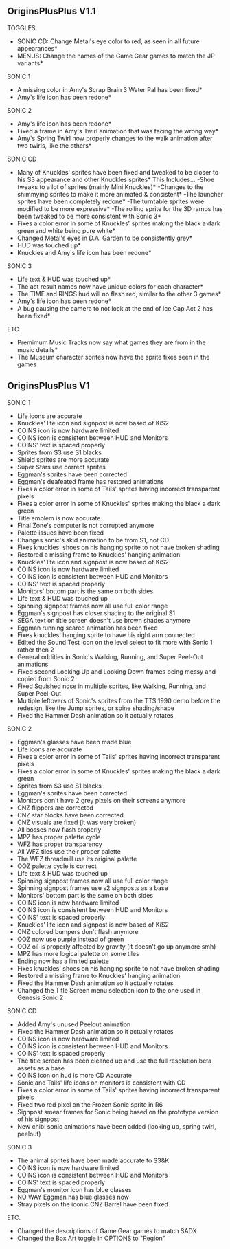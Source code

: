 ## OriginsPlusPlus V1.1
TOGGLES
- SONIC CD: Change Metal's eye color to red, as seen in all future appearances*
- MENUS: Change the names of the Game Gear games to match the JP variants*

SONIC 1
- A missing color in Amy's Scrap Brain 3 Water Pal has been fixed*
- Amy's life icon has been redone*

SONIC 2
- Amy's life icon has been redone*
- Fixed a frame in Amy's Twirl animation that was facing the wrong way*
- Amy's Spring Twirl now properly changes to the walk animation after two twirls, like the others*

SONIC CD
- Many of Knuckles' sprites have been fixed and tweaked to be closer to his S3 appearance and other Knuckles sprites*
	This Includes...
		-Shoe tweaks to a lot of sprites (mainly Mini Knuckles)*
		-Changes to the shimmying sprites to make it more animated & consistent*
		-The launcher sprites have been completely redone*
		-The turntable sprites were modified to be more expressive*
		-The rolling sprite for the 3D ramps has been tweaked to be more consistent with Sonic 3*
- Fixes a color error in some of Knuckles' sprites making the black a dark green and white being pure white*
- Changed Metal's eyes in D.A. Garden to be consistently grey*
- HUD was touched up*
- Knuckles and Amy's life icon has been redone*

SONIC 3
- Life text & HUD was touched up*
- The act result names now have unique colors for each character*
- The TIME and RINGS hud will no flash red, similar to the other 3 games*
- Amy's life icon has been redone*
- A bug causing the camera to not lock at the end of Ice Cap Act 2 has been fixed*

ETC.
- Premimum Music Tracks now say what games they are from in the music details*
- The Museum character sprites now have the sprite fixes seen in the games


## OriginsPlusPlus V1

SONIC 1
- Life icons are accurate
- Knuckles' life icon and signpost is now based of KiS2
- COINS icon is now hardware limited
- COINS icon is consistent between HUD and Monitors
- COINS' text is spaced properly
- Sprites from S3 use S1 blacks
- Shield sprites are more accurate
- Super Stars use correct sprites
- Eggman's sprites have been corrected
- Eggman's deafeated frame has restored animations
- Fixes a color error in some of Tails' sprites having incorrect transparent pixels
- Fixes a color error in some of Knuckles' sprites making the black a dark green
- Title emblem is now accurate
- Final Zone's computer is not corrupted anymore
- Palette issues have been fixed
- Changes sonic's skid animation to be from S1, not CD
- Fixes knuckles' shoes on his hanging sprite to not have broken shading
- Restored a missing frame to Knuckles' hanging animation
- Knuckles' life icon and signpost is now based of KiS2
- COINS icon is now hardware limited
- COINS icon is consistent between HUD and Monitors
- COINS' text is spaced properly
- Monitors' bottom part is the same on both sides
- Life text & HUD was touched up
- Spinning signpost frames now all use full color range
- Eggman's signpost has closer shading to the original S1
- SEGA text on title screen doesn't use brown shades anymore
- Eggman running scared animation has been fixed
- Fixes knuckles' hanging sprite to have his right arm connected
- Edited the Sound Test icon on the level select to fit more with Sonic 1 rather then 2
- General oddities in Sonic's Walking, Running, and Super Peel-Out animations
- Fixed second Looking Up and Looking Down frames being messy and copied from Sonic 2
- Fixed Squished nose in multiple sprites, like Walking, Running, and Super Peel-Out
- Multiple leftovers of Sonic's sprites from the TTS 1990 demo before the redesign, like the Jump sprites, or spine shading/shape
- Fixed the Hammer Dash animation so it actually rotates


SONIC 2
- Eggman's glasses have been made blue
- Life icons are accurate
- Fixes a color error in some of Tails' sprites having incorrect transparent pixels
- Fixes a color error in some of Knuckles' sprites making the black a dark green
- Sprites from S3 use S1 blacks
- Eggman's sprites have been corrected
- Monitors don't have 2 grey pixels on their screens anymore
- CNZ flippers are corrected
- CNZ star blocks have been corrected
- CNZ visuals are fixed (it was very broken)
- All bosses now flash properly
- MPZ has proper palette cycle
- WFZ has proper transparency
- All WFZ tiles use their proper palette
- The WFZ threadmill use its original palette
- OOZ palette cycle is correct
- Life text & HUD was touched up
- Spinning signpost frames now all use full color range
- Spinning signpost frames use s2 signposts as a base
- Monitors' bottom part is the same on both sides
- COINS icon is now hardware limited
- COINS icon is consistent between HUD and Monitors
- COINS' text is spaced properly
- Knuckles' life icon and signpost is now based of KiS2
- CNZ colored bumpers don't flash anymore
- OOZ now use purple instead of green 
- OOZ oil is properly affected by gravity (it doesn't go up anymore smh)
- MPZ has more logical palette on some tiles
- Ending now has a limited palette
- Fixes knuckles' shoes on his hanging sprite to not have broken shading
- Restored a missing frame to Knuckles' hanging animation
- Fixed the Hammer Dash animation so it actually rotates
- Changed the Title Screen menu selection icon to the one used in Genesis Sonic 2


SONIC CD
- Added Amy's unused Peelout animation
- Fixed the Hammer Dash animation so it actually rotates
- COINS icon is now hardware limited
- COINS icon is consistent between HUD and Monitors
- COINS' text is spaced properly
- The title screen has been cleaned up and use the full resolution beta assets as a base
- COINS icon on hud is more CD Accurate	
- Sonic and Tails' life icons on monitors is consistent with CD
- Fixes a color error in some of Tails' sprites having incorrect transparent pixels
- Fixed two red pixel on the Frozen Sonic sprite in R6
- Signpost smear frames for Sonic being based on the prototype version of his signpost
- New chibi sonic animations have been added (looking up, spring twirl, peelout)


SONIC 3
- The animal sprites have been made accurate to S3&K
- COINS icon is now hardware limited
- COINS icon is consistent between HUD and Monitors
- COINS' text is spaced properly
- Eggman's monitor icon has blue glasses
- NO WAY Eggman has blue glasses now
- Stray pixels on the iconic CNZ Barrel have been fixed


ETC.
- Changed the descriptions of Game Gear games to match SADX
- Changed the Box Art toggle in OPTIONS to "Region"

